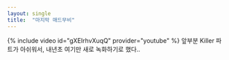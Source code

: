```yaml
---
layout: single
title:  "마지막 매드무비"
---
```

{% include video id="gXEIrhvXuqQ" provider="youtube" %}
앞부분 Killer 파트가 아쉬워서, 내년초 여기만 새로 녹화하기로 했다..
